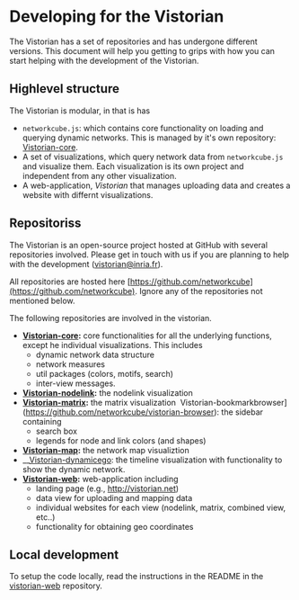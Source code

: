 # Developing for the Vistorian

The Vistorian has a set of repositories and has undergone different versions. This document will help you getting to grips with how you can start helping with the development of the Vistorian. 

## Highlevel structure

The Vistorian is modular, in that is has
* `networkcube.js`: which contains core functionality on loading and querying dynamic networks. This is managed by it's own repository: [Vistorian-core](https://github.com/networkcube/vistorian-core).
* A set of visualizations, which query network data from `networkcube.js` and visualize them. Each visualization is its own project and independent from any other visualization. 
* A web-application, _Vistorian_ that manages uploading data and creates a website with differnt visualizations.

## Repositoriss

The Vistorian is an open-source project hosted at GitHub with several repositories involved. Please get in touch with us if you are planning to help with the development (vistorian@inria.fr).

All repositories are hosted here [https://github.com/networkcube](https://github.com/networkcube). Ignore any of the repositories not mentioned below.

The following repositories are involved in the vistorian.

* __[Vistorian-core](https://github.com/networkcube/vistorian-core):__ core functionalities for all the underlying functions, except he individual visualizations. This includes  
  * dynamic network data structure
  * network measures
  * util packages (colors, motifs, search)
  * inter-view messages.
* __[Vistorian-nodelink](https://github.com/networkcube/vistorian-nodelink):__ the nodelink visualization 
* __[Vistorian-matrix](https://github.com/networkcube/vistorian-matrix):__ the matrix visualization 
Vistorian-bookmarkbrowser](https://github.com/networkcube/vistorian-browser): the sidebar containing 
  * search box
  * legends for node and link colors (and shapes)
* __[Vistorian-map](https://github.com/networkcube/vistorian-map):__ the network map visualiztion
* __[Vistorian-dynamicego](https://github.com/networkcube/vistorian-dynamicego): the timeline visualization with functionality to show the dynamic network.
* __[Vistorian-web](https://github.com/networkcube/vistorian-web):__ web-application including 
  * landing page (e.g., http://vistorian.net)
  * data view for uploading and mapping data
  * individual websites for each view (nodelink, matrix, combined view, etc..)
  * functionality for obtaining geo coordinates


## Local development
  
To setup the code locally, read the instructions in the README in the [vistorian-web](https://github.com/networkcube/vistorian-web) repository.

